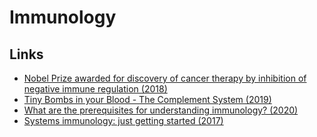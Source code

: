 # Immunology

## Links

* [Nobel Prize awarded for discovery of cancer therapy by inhibition of negative immune regulation \(2018\)](https://www.nobelprize.org/uploads/2018/10/press-medicine2018.pdf)
* [Tiny Bombs in your Blood - The Complement System \(2019\)](https://www.youtube.com/watch?v=BSypUV6QUNw)
* [What are the prerequisites for understanding immunology? \(2020\)](https://www.reddit.com/r/Immunology/comments/guvxg9/what_are_the_prerequisites_for_understanding/)
* [Systems immunology: just getting started \(2017\)](https://www.nature.com/articles/ni.3768)

